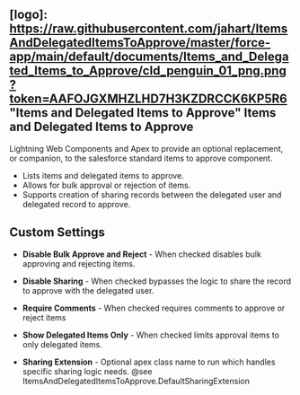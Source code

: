 ## [logo]: https://raw.githubusercontent.com/jahart/ItemsAndDelegatedItemsToApprove/master/force-app/main/default/documents/Items_and_Delegated_Items_to_Approve/cld_penguin_01_png.png?token=AAFOJGXMHZLHD7H3KZDRCCK6KP5R6 "Items and Delegated Items to Approve" Items and Delegated Items to Approve

Lightning Web Components and Apex to provide an optional replacement, or companion, to the salesforce standard items to approve component.

* Lists items and delegated items to approve.
* Allows for bulk approval or rejection of items.
* Supports creation of sharing records between the delegated user and delegated record to approve.

## Custom Settings

* __Disable Bulk Approve and Reject__ - When checked disables bulk approving and rejecting items.

* __Disable Sharing__  - When checked bypasses the logic to share the record to approve with the delegated user.

* __Require Comments__ - When checked requires comments to approve or reject items

* __Show Delegated Items Only__ - When checked limits approval items to only delegated items.

* __Sharing Extension__ - Optional apex class name to run which handles specific sharing logic needs. @see ItemsAndDelegatedItemsToApprove.DefaultSharingExtension


